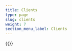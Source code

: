 ```yaml
---
title: Clients
type: page
slug: clients
weight: 7
section_menu_label: Clients
---
```


{{<clients type="clients">}}